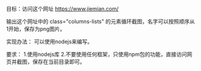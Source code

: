 目标：访问这个网址
https://www.jiemian.com/

输出这个网址中的
class="columns-lists"
的元素循环截图，名字可以按照顺序从1开始，保存为png图片。


实现办法：
可以使用nodejs来编写。

要求：
1.使用nodejs库
2.不要使用任何框架，只使用npm包的功能，直接访问网页并截图，保存在当前目录即可。